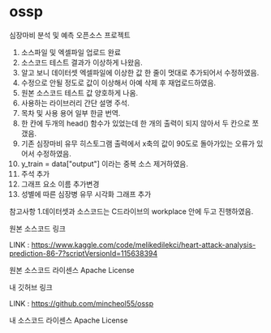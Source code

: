 # ossp
심장마비 분석 및 예측 오픈소스 프로젝트

1. 소스파일 및 엑셀파일 업로드 완료
2. 소스코드 테스트 결과가 이상하게 나왔음.
3. 알고 보니 데이터셋 엑셀파일에 이상한 값 한 줄이 멋대로 추가되어서 수정하였음.
4. 수정으로 안될 정도로 값이 이상해서 아예 삭제 후 재업로드하였음.
5. 원본 소스코드 테스트 값 양호하게 나옴.
6. 사용하는 라이브러리 간단 설명 주석.
7. 목차 및 사용 용어 일부 한글 번역.
8. 한 칸에 두개의 head() 함수가 있었는데 한 개의 출력이 되지 않아서 두 칸으로 쪼갰음.
9. 기존 심장마비 유무 히스토그램 출력에서 x축의 값이 90도로 돌아가있는 오류가 있어서 수정하였음.
10. y_train = data["output"] 이라는 중복 소스 제거하였음.
11. 주석 추가
12. 그래프 요소 이름 추가변경
13. 성별에 따른 심장병 유무 시각화 그래프 추가

참고사항
1.데이터셋과 소스코드는 C드라이브의 workplace 안에 두고 진행하였음.

원본 소스코드 링크 

LINK : https://www.kaggle.com/code/melikedilekci/heart-attack-analysis-prediction-86-7?scriptVersionId=115638394

원본 소스코드 라이센스
Apache License

내 깃허브 링크

LINK : https://github.com/mincheol55/ossp

내 소스코드 라이센스
Apache License
